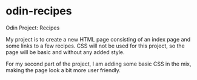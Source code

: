 # odin-recipes
Odin Project: Recipes

My project is to create a new HTML page consisting of an index page and some links to a few recipes. CSS will not be used for this project, so the page will be basic and without any added style.

For my second part of the project, I am adding some basic CSS in the mix, making the page look a bit more user friendly.
